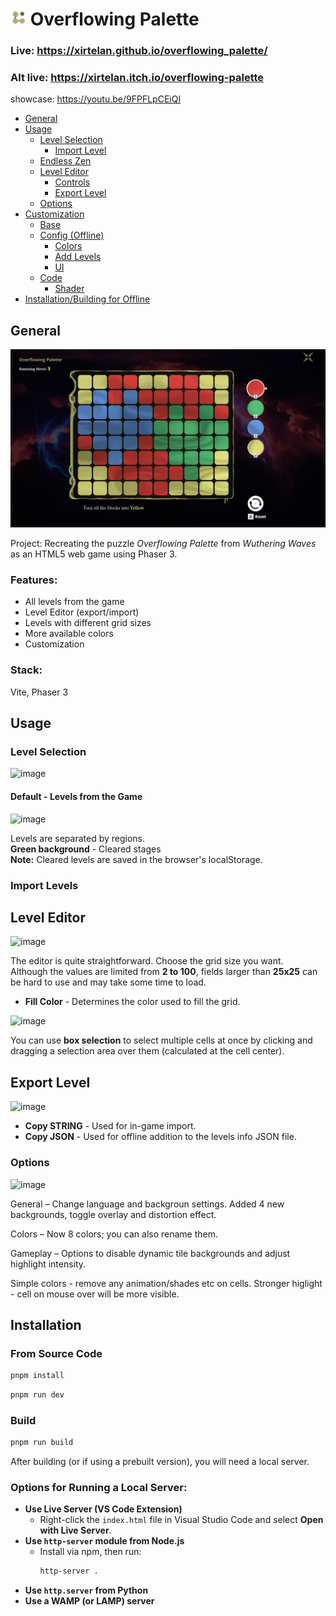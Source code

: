 # <img style="width:25px;height:25px;" src="./public/favicon.png"></img> Overflowing Palette

### Live: https://xirtelan.github.io/overflowing_palette/
### Alt live: https://xirtelan.itch.io/overflowing-palette
showcase: https://youtu.be/9FPFLpCEiQI

- [General](#introduction)
- [Usage](#usage)
  - [Level Selection](#level-selection)
    - [Import Level](#import-level)
  - [Endless Zen](#endless-zen)
  - [Level Editor](#level-editor)
    - [Controls](#controls)
    - [Export Level](#export-level)
  - [Options](#options)
- [Customization](#customization)
  - [Base](#base)
  - [Config (Offline)](#config-offline)
    - [Colors](#colors)
    - [Add Levels](#add-levels)
    - [UI](#ui)
  - [Code](#code)
    - [Shader](#shader)
- [Installation/Building for Offline](#installation)


## General

![screenshot](screenshot.png)

Project: Recreating the puzzle *Overflowing Palette* from *Wuthering Waves* as an HTML5 web game using Phaser 3.

### Features:
- All levels from the game  
- Level Editor (export/import)  
- Levels with different grid sizes  
- More available colors  
- Customization  

### Stack:
Vite, Phaser 3

## Usage 

### Level Selection
![image](https://github.com/user-attachments/assets/e9c641ff-0b9d-459f-b254-b8caa26f98b8)


#### Default - Levels from the Game 
![image](https://github.com/user-attachments/assets/ab81da30-b86f-4be4-aefd-e407506edd61)


Levels are separated by regions.  
**Green background** - Cleared stages  
**Note:** Cleared levels are saved in the browser's localStorage.

### Import Levels  

## Level Editor

![image](https://github.com/user-attachments/assets/919f8640-4756-412d-a509-e49164c89a34)


The editor is quite straightforward. Choose the grid size you want.  
Although the values are limited from **2 to 100**, fields larger than **25x25** can be hard to use and may take some time to load.

- **Fill Color** - Determines the color used to fill the grid.

![image](https://github.com/user-attachments/assets/d3881ec8-6bb7-439e-92fb-a80ecaa3f288)


You can use **box selection** to select multiple cells at once by clicking and dragging a selection area over them (calculated at the cell center).

## Export Level

![image](https://github.com/user-attachments/assets/e5b49faa-29cd-4176-8171-111371c486b3)


- **Copy STRING** - Used for in-game import.
- **Copy JSON** - Used for offline addition to the levels info JSON file.

### Options
![image](https://github.com/user-attachments/assets/ac11775e-f2f6-4411-989d-e37645832952)


General – Change language and backgroun settings. Added 4 new backgrounds, toggle overlay and distortion effect.

Colors – Now 8 colors; you can also rename them.

Gameplay – Options to disable dynamic tile backgrounds and adjust highlight intensity.

  Simple colors - remove any animation/shades etc on cells. 
  Stronger higlight - cell on mouse over will be more visible. 


## Installation

### From Source Code

```sh
pnpm install
```

```sh
pnpm run dev
```

### Build

```sh
pnpm run build
```

After building (or if using a prebuilt version), you will need a local server.

### Options for Running a Local Server:

- **Use Live Server (VS Code Extension)**  
  - Right-click the `index.html` file in Visual Studio Code and select **Open with Live Server**.  
- **Use `http-server` module from Node.js**  
  - Install via npm, then run:  
    ```sh
    http-server .
    ```
- **Use `http.server` from Python**
- **Use a WAMP (or LAMP) server**
